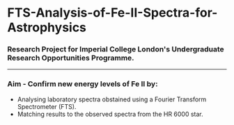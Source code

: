 # FTS-Analysis-of-Fe-II-Spectra-for-Astrophysics

### Research Project for Imperial College London's Undergraduate Research Opportunities Programme. 
--------------------------------------------------------------------------------------------------
### Aim - Confirm new energy levels of Fe II by:
- Analysing laboratory spectra obstained using a Fourier Transform Spectrometer (FTS).
- Matching results to the observed spectra from the HR 6000 star.
